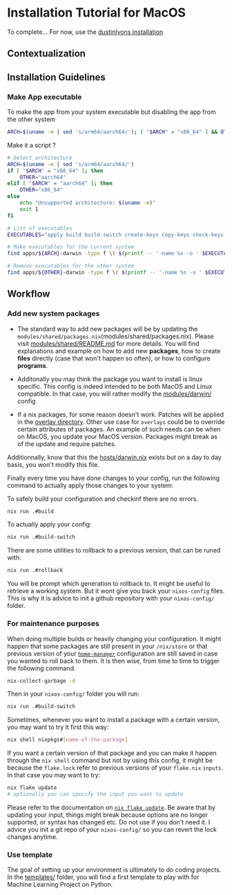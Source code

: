 # Installation Tutorial for MacOS

To complete...
For now, use the [dustinlyons installation](https://github.com/dustinlyons/nixos-config)

## Contextualization

## Installation Guidelines

### Make App executable

To make the app from your system executable but disabling the app from the other system

```bash
ARCH=$(uname -m | sed 's/arm64/aarch64/'); [ "$ARCH" = "x86_64" ] && OTHER="aarch64" || OTHER="x86_64"; FILES="apply build build-switch create-keys copy-keys check-keys rollback"; NAMES=$(printf -- '-name %s -o ' $FILES | sed 's/ -o $//'); find apps/${ARCH}-darwin -type f \( $NAMES \) -exec chmod +x {} \; && find apps/${OTHER}-darwin -type f \( $NAMES \) -exec chmod -x {} \;
```

Make it a script ?

```bash
# Detect architecture
ARCH=$(uname -m | sed 's/arm64/aarch64/')
if [ "$ARCH" = "x86_64" ]; then
    OTHER="aarch64"
elif [ "$ARCH" = "aarch64" ]; then
    OTHER="x86_64"
else
    echo "Unsupported architecture: $(uname -m)"
    exit 1
fi

# List of executables
EXECUTABLES="apply build build-switch create-keys copy-keys check-keys rollback"

# Make executables for the current system
find apps/${ARCH}-darwin -type f \( $(printf -- '-name %s -o ' $EXECUTABLES | sed 's/ -o $//') \) -exec chmod +x {} \;

# Remove executables for the other system
find apps/${OTHER}-darwin -type f \( $(printf -- '-name %s -o ' $EXECUTABLES | sed 's/ -o $//') \) -exec chmod -x {} \;
```

## Workflow

### Add new system packages

+ The standard way to add new packages will be by updating the `modules/shared/packages.nix`(modules/shared/packages.nix). Please visit [modules/shared/README.md](modules/shared/README.md) for more details. You will find explanations and example on how to add new **packages**, how to create **files** directly (case that won't happen so often), or how to configure **programs**.

+ Additonally you may think the package you want to install is linux specific. This config is indeed intended to be both MacOS and Linux compatible. In that case, you will rather modify the [modules/darwin/](nixos-config/modules/darwin/README.md) config

+ If a nix packages, for some reason doesn't work. Patches will be applied in the [overlay directory](nixos-config/overlays/README.md). Other use case for `overlays` could be to override certain attributes of packages. An example of such needs can be when on MacOS, you update your MacOS version. Packages might break as of the update and require patches.

Additionnally, know that this the [hosts/darwin.nix](hosts/README.md) exists but on a day to day basis, you won't modify this file.

Finally every time you have done changes to your config, run the following command to actually apply those changes to your system:

To safely build your configuration and checkinf there are no errors.

```bash
nix run .#build
```

To actually apply your config:

```bash
nix run .#build-switch
```

There are some utilities to rollback to a previous version, that can be runed with:

```bash
nix run .#rollback
```

You will be prompt which generation to rollback to. It might be useful to retrieve a working system. But it wont give you back your `nixos-config` files. This is why it is advice to init a github repository with your `nixos-config/` folder.

### For maintenance purposes

When doing multiple builds or heavily changing your configuration. It might happen that some packages are still present in your `/nix/store` or that previous version of your [`home-manager`](https://github.com/nix-community/home-manager) configuration are still saved in case you wanted to roll back to them. It is then wise, from time to time to trigger the following command.

```bash
nix-collect-garbage -d
```

Then in your `nixos-config/` folder you will run:

```bash
nix run .#build-switch
```

Sometimes, whenever you want to install a package with a certain version, you may want to try it first this way:

```bash
nix shell nixpkgs#[name-of-the-package]
```

If you want a certain version of that package and you can make it happen through the `nix shell` command but not by using this config, it might be because the `flake.lock` refer to previous versions of your `flake.nix` `inputs`. In that case you may want to try:

```bash
nix flake update 
# optionally you can specify the input you want to update
```

Please refer to the documentation on [`nix flake update`](https://nix.dev/manual/nix/2.25/command-ref/new-cli/nix3-flake-update). Be aware that by updating your input, things might break because options are no longer supported, or syntax has changed etc. Do not use if you don't need it. I advice you init a git repo of your `nixos-config/` so you can revert the lock changes anytime.

### Use template

The goal of setting up your environment is ultimately to do coding projects. In the [templates/](templates/README.md) folder, you will find a first template to play with for Machine Learning Project on Python.

